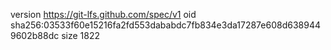 version https://git-lfs.github.com/spec/v1
oid sha256:03533f60e15216fa2fd553dababdc7fb834e3da17287e608d6389449602b88dc
size 1822
